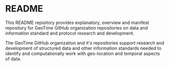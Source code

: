 README
======

This README repisitory provides explanatory, overview and manifest repository for GeoTime GitHub organization repositories on data and information standard and protocol research and development.

The GeoTime GitHub organization and it's repositories support research and development of structured data and other information standards needed to identify and computationally work with geo-location and temporal aspects of data.
